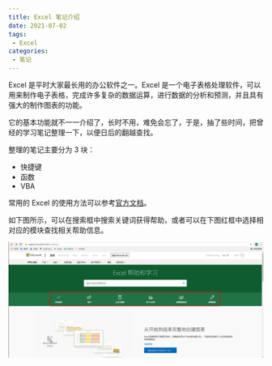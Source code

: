 ```yaml
---
title: Excel 笔记介绍
date: 2021-07-02
tags:
 - Excel
categories: 
 - 笔记
---
```


Excel 是平时大家最长用的办公软件之一。Excel 是一个电子表格处理软件，可以用来制作电子表格，完成许多复杂的数据运算，进行数据的分析和预测，并且具有强大的制作图表的功能。

它的基本功能就不一一介绍了，长时不用，难免会忘了，于是，抽了些时间，把曾经的学习笔记整理一下，以便日后的翻越查找。

整理的笔记主要分为 3 块：

- 快捷键
- 函数
- VBA

常用的 Excel 的使用方法可以参考[官方文档](https://support.microsoft.com/zh-cn/excel)。

如下图所示，可以在搜索框中搜索关键词获得帮助，或者可以在下图红框中选择相对应的模块查找相关帮助信息。

![Excel_help](./assets/Excel_help.png)
